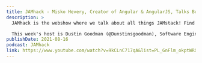```yaml
---
title: JAMhack - Misko Hevery, Creator of Angular & AngularJS, Talks Builder.io CMS + No Code Solutions
description: >
  JAMhack is the webshow where we talk about all things JAMstack! Find out what technologies and architectures fall within the JAMstack, and explore the strategies that tech leaders are applying in real world projects and products!

  This week's host is Dustin Goodman (@Dunstinsgoodman), Software Engineering Manager at This Dot Labs, and our guest is Misko Hevery, Author of Angular, AngularJS, and Qwik, talks about his new work with Builder.io, which provides a drag and drop site building tool and CMS!
publishDate: 2021-08-16
podcast: JAMhack
link: https://www.youtube.com/watch?v=9kCLnC717qA&list=PL_GnFlm_okptWRXF6cu9FxRva--XoxB5g&index=20
---
```

